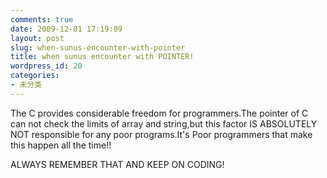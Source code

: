 ```yaml
---
comments: true
date: 2009-12-01 17:19:09
layout: post
slug: when-sunus-encounter-with-pointer
title: when sunus encounter with POINTER!
wordpress_id: 20
categories:
- 未分类
---
```


The C provides considerable freedom for programmers.The pointer of C can not check the limits of array and string,but this factor IS ABSOLUTELY NOT responsible for any poor programs.It's Poor programmers that make this happen all the time!!  
  
ALWAYS REMEMBER THAT AND KEEP ON CODING!  

